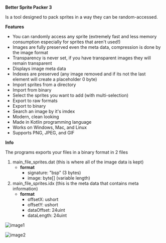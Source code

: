**Better Sprite Packer 3**

Is a tool designed to pack sprites in a way they can be random-accessed.

**Features**
* You can randomly access any sprite (extremely fast and less memory consumption especially for sprites that aren't used!)
* Images are fully preserved even the meta data, compression is done by the image format
* Transparency is never set, if you have transparent images they will remain transparent
* Displays image meta data
* Indexes are preserved (any image removed and if its not the last element will create a placeholder 0 byte)
* Import sprites from a directory
* Import from binary
* Select the sprites you want to add (with multi-selection)
* Export to raw formats
* Export to binary
* Search an image by it's imdex
* Modern, clean looking
* Made in Kotlin programming language
* Works on Windows, Mac, and Linux
* Supports PNG, JPEG, and GIF

**Info**

The programs exports your files in a binary format in 2 files
1. main_file_sprites.dat (this is where all of the image data is kept)
    * **format**
        * signature: "bsp" (3 bytes)
        * image: byte[] (variable length)
2. main_file_sprites.idx (this is the meta data that contains meta information)
    * **format**
        * offsetX: ushort
        * offsetY: ushort
        * dataOffset: 24uint
        * dataLength: 24uint

![image1](https://i.imgur.com/kNLk92s.png)

![image2](https://i.imgur.com/ADKSy2E.png)